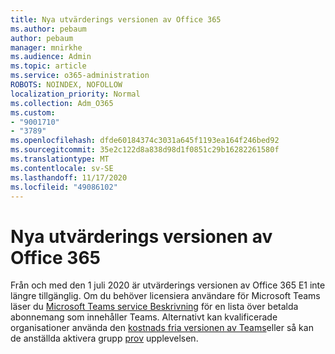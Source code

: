 ```yaml
---
title: Nya utvärderings versionen av Office 365
ms.author: pebaum
author: pebaum
manager: mnirkhe
ms.audience: Admin
ms.topic: article
ms.service: o365-administration
ROBOTS: NOINDEX, NOFOLLOW
localization_priority: Normal
ms.collection: Adm_O365
ms.custom:
- "9001710"
- "3789"
ms.openlocfilehash: dfde60184374c3031a645f1193ea164f246bed92
ms.sourcegitcommit: 35e2c122d8a838d98d1f0851c29b16282261580f
ms.translationtype: MT
ms.contentlocale: sv-SE
ms.lasthandoff: 11/17/2020
ms.locfileid: "49086102"
---
```

# <a name="new-office-365-e1-trial"></a>Nya utvärderings versionen av Office 365

Från och med den 1 juli 2020 är utvärderings versionen av Office 365 E1 inte längre tillgänglig. Om du behöver licensiera användare för Microsoft Teams läser du [Microsoft Teams service Beskrivning](https://docs.microsoft.com/office365/servicedescriptions/teams-service-description) för en lista över betalda abonnemang som innehåller Teams. Alternativt kan kvalificerade organisationer använda den [kostnads fria versionen av Teams](https://support.office.com/article/Welcome-to-Microsoft-Teams-free-6d79a648-6913-4696-9237-ed13de64ae3c)eller så kan de anställda aktivera grupp [prov](https://docs.microsoft.com/MicrosoftTeams/teams-exploratory) upplevelsen.
